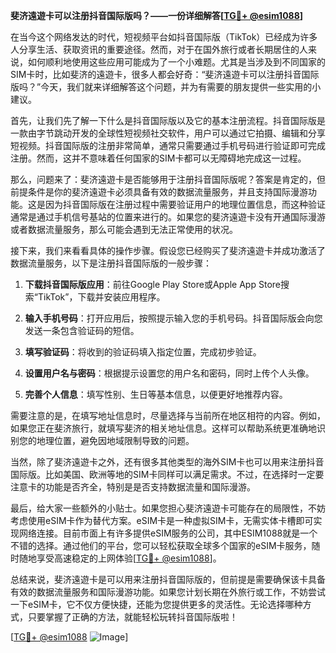 **斐济遠遊卡可以注册抖音国际版吗？——一份详细解答[[TG💪+ @esim1088](https://t.me/s/esim1088)]**

在当今这个网络发达的时代，短视频平台如抖音国际版（TikTok）已经成为许多人分享生活、获取资讯的重要途径。然而，对于在国外旅行或者长期居住的人来说，如何顺利地使用这些应用可能成为了一个小难题。尤其是当涉及到不同国家的SIM卡时，比如斐济的遠遊卡，很多人都会好奇：“斐济遠遊卡可以注册抖音国际版吗？”今天，我们就来详细解答这个问题，并为有需要的朋友提供一些实用的小建议。

首先，让我们先了解一下什么是抖音国际版以及它的基本注册流程。抖音国际版是一款由字节跳动开发的全球性短视频社交软件，用户可以通过它拍摄、编辑和分享短视频。抖音国际版的注册非常简单，通常只需要通过手机号码进行验证即可完成注册。然而，这并不意味着任何国家的SIM卡都可以无障碍地完成这一过程。

那么，问题来了：斐济遠遊卡是否能够用于注册抖音国际版呢？答案是肯定的，但前提条件是你的斐济遠遊卡必须具备有效的数据流量服务，并且支持国际漫游功能。这是因为抖音国际版在注册过程中需要验证用户的地理位置信息，而这种验证通常是通过手机信号基站的位置来进行的。如果您的斐济遠遊卡没有开通国际漫游或者数据流量服务，那么可能会遇到无法正常使用的状况。

接下来，我们来看看具体的操作步骤。假设您已经购买了斐济遠遊卡并成功激活了数据流量服务，以下是注册抖音国际版的一般步骤：

1. **下载抖音国际版应用**：前往Google Play Store或Apple App Store搜索“TikTok”，下载并安装应用程序。
   
2. **输入手机号码**：打开应用后，按照提示输入您的手机号码。抖音国际版会向您发送一条包含验证码的短信。

3. **填写验证码**：将收到的验证码填入指定位置，完成初步验证。

4. **设置用户名与密码**：根据提示设置您的用户名和密码，同时上传个人头像。

5. **完善个人信息**：填写性别、生日等基本信息，以便更好地推荐内容。

需要注意的是，在填写地址信息时，尽量选择与当前所在地区相符的内容。例如，如果您正在斐济旅行，就填写斐济的相关地址信息。这样可以帮助系统更准确地识别您的地理位置，避免因地域限制导致的问题。

当然，除了斐济遠遊卡之外，还有很多其他类型的海外SIM卡也可以用来注册抖音国际版。比如美国、欧洲等地的SIM卡同样可以满足需求。不过，在选择时一定要注意卡的功能是否齐全，特别是是否支持数据流量和国际漫游。

最后，给大家一些额外的小贴士。如果您担心斐济遠遊卡可能存在的局限性，不妨考虑使用eSIM卡作为替代方案。eSIM卡是一种虚拟SIM卡，无需实体卡槽即可实现网络连接。目前市面上有许多提供eSIM服务的公司，其中ESIM1088就是一个不错的选择。通过他们的平台，您可以轻松获取全球多个国家的eSIM卡服务，随时随地享受高速稳定的上网体验[[TG💪+ @esim1088](https://t.me/s/esim1088)]。

总结来说，斐济遠遊卡是可以用来注册抖音国际版的，但前提是需要确保该卡具备有效的数据流量服务和国际漫游功能。如果您计划长期在外旅行或工作，不妨尝试一下eSIM卡，它不仅方便快捷，还能为您提供更多的灵活性。无论选择哪种方式，只要掌握了正确的方法，就能轻松玩转抖音国际版啦！

[[TG💪+ @esim1088](https://t.me/s/esim1088) ![Image](https://i.postimg.cc/4NQfJmqS/Snipaste-2025-05-13-00-14-12.png)]